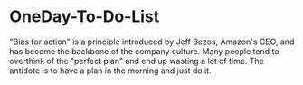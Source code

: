 # OneDay-To-Do-List
"Bias for action" is a principle introduced by Jeff Bezos, Amazon's CEO, and has become the backbone of the company culture. Many people tend to overthink of the "perfect plan" and end up wasting a lot of time. The antidote is to have a plan in the morning and just do it. 
